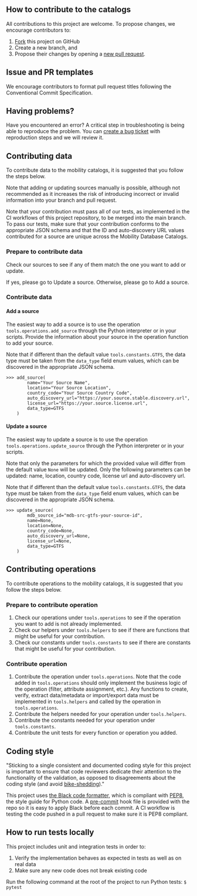 ## How to contribute to the catalogs
All contributions to this project are welcome. To propose changes, we encourage contributors to:
1. [Fork](https://docs.github.com/en/github/getting-started-with-github/fork-a-repo) this project on GitHub
2. Create a new branch, and
3. Propose their changes by opening a [new pull request](https://docs.github.com/en/github/collaborating-with-issues-and-pull-requests/about-pull-requests).

## Issue and PR templates
We encourage contributors to format pull request titles following the Conventional Commit Specification.

## Having problems?
Have you encountered an error? A critical step in troubleshooting is being able to reproduce the problem. You can [create a bug ticket](https://github.com/MobilityData/mobility-database-catalogs/issues/new?assignees=maximearmstrong&labels=&template=bug_report.md&title=%5BBUG%5D) with reproduction steps and we will review it.

## Contributing data
To contribute data to the mobility catalogs, it is suggested that you follow the steps below.

Note that adding or updating sources manually is possible, although not recommended as it increases the risk of introducing incorrect or invalid information into your branch and pull request.

Note that your contribution must pass all of our tests, as implemented in the CI workflows of this project repository, to be merged into the main branch. To pass our tests, make sure that your contribution conforms to the appropriate JSON schema and that the ID and auto-discovery URL values contributed for a source are unique across the Mobility Database Catalogs.

### Prepare to contribute data
Check our sources to see if any of them match the one you want to add or update.

If yes, please go to Update a source.
Otherwise, please go to Add a source.

### Contribute data

#### Add a source
The easiest way to add a source is to use the operation `tools.operations.add_source` through the Python interpreter or in your scripts. Provide the information about your source in the operation function to add your source.

Note that if different than the default value `tools.constants.GTFS`, the data type must be taken from the `data_type` field enum values, which can be discovered in the appropriate JSON schema.
```
>>> add_source(
        name="Your Source Name",
        location="Your Source Location",
        country_code="Your Source Country Code",
        auto_discovery_url="https://your.source.stable.discovery.url",
        license_url="https://your.source.license.url",
        data_type=GTFS
    )
```

#### Update a source
The easiest way to update a source is to use the operation `tools.operations.update_source` through the Python interpreter or in your scripts.

Note that only the parameters for which the provided value will differ from the default value `None` will be updated. Only the following parameters can be updated: name, location, country code, license url and auto-discovery url.

Note that if different than the default value `tools.constants.GTFS`, the data type must be taken from the `data_type` field enum values, which can be discovered in the appropriate JSON schema.

```
>>> update_source(
        mdb_source_id="mdb-src-gtfs-your-source-id",
        name=None,
        location=None,
        country_code=None,
        auto_discovery_url=None,
        license_url=None,
        data_type=GTFS
    )
```

## Contributing operations
To contribute operations to the mobility catalogs, it is suggested that you follow the steps below.

### Prepare to contribute operation
1. Check our operations under `tools.operations` to see if the operation you want to add is not already implemented.
2. Check our helpers under `tools.helpers` to see if there are functions that might be useful for your contribution.
3. Check our constants under `tools.constants` to see if there are constants that might be useful for your contribution.

### Contribute operation
1. Contribute the operation under `tools.operations`. Note that the code added in `tools.operations` should only implement the business logic of the operation (filter, attribute assignment, etc.). Any functions to create, verify, extract data/metadata or import/export data must be implemented in `tools.helpers` and called by the operation in `tools.operations`.
2. Contribute the helpers needed for your operation under `tools.helpers`.
3. Contribute the constants needed for your operation under `tools.constants`.
4. Contribute the unit tests for every function or operation you added.

## Coding style
"Sticking to a single consistent and documented coding style for this project is important to ensure that code reviewers dedicate their attention to the functionality of the validation, as opposed to disagreements about the coding style (and avoid [bike-shedding](https://en.wikipedia.org/wiki/Law_of_triviality))."

This project uses [the Black code formatter](https://github.com/psf/black), which is compliant with [PEP8](https://www.python.org/dev/peps/pep-0008/), the style guide for Python code. A [pre-commit](https://pre-commit.com/) hook file is provided with the repo so it is easy to apply Black before each commit. A CI workflow is testing the code pushed in a pull request to make sure it is PEP8 compliant.

## How to run tests locally
This project includes unit and integration tests in order to:
1. Verify the implementation behaves as expected in tests as well as on real data
2. Make sure any new code does not break existing code

Run the following command at the root of the project to run Python tests:
`$ pytest`
